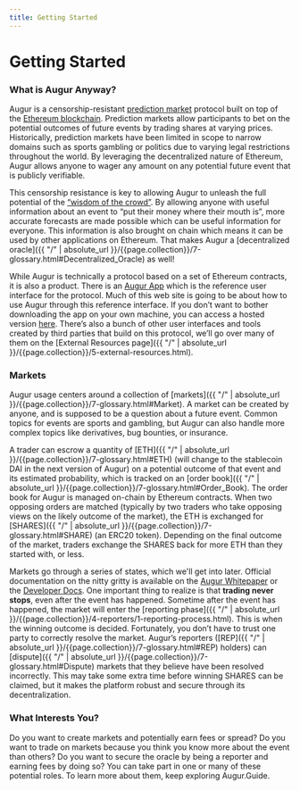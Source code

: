 ```yaml
---
title: Getting Started
---
```

# Getting Started

### What is Augur Anyway?
Augur is a censorship-resistant [prediction market](https://en.wikipedia.org/wiki/Prediction_market) protocol built on top of the [Ethereum blockchain](https://www.ethereum.org/). Prediction markets allow participants to bet on the potential outcomes of future events by trading shares at varying prices. Historically, prediction markets have been limited in scope to narrow domains such as sports gambling or politics due to varying legal restrictions throughout the world. By leveraging the decentralized nature of Ethereum, Augur allows anyone to wager any amount on any potential future event that is publicly verifiable. 

This censorship resistance is key to allowing Augur to unleash the full potential of the [“wisdom of the crowd”](https://en.wikipedia.org/wiki/Wisdom_of_the_crowd). By allowing anyone with useful information about an event to “put their money where their mouth is”, more accurate forecasts are made possible which can be useful information for everyone. This information is also brought on chain which means it can be used by other applications on Ethereum. That makes Augur a [decentralized oracle]({{ "/" | absolute_url }}/{{page.collection}}/7-glossary.html#Decentralized_Oracle) as well!

While Augur is technically a protocol based on a set of Ethereum contracts, it is also a product. There is an [Augur App](https://www.augur.net/#download) which is the reference user interface for the protocol. Much of this web site is going to be about how to use Augur through this reference interface. If you don’t want to bother downloading the app on your own machine, you can access a hosted version [here](https://augur.casino). There’s also a bunch of other user interfaces and tools created by third parties that build on this protocol, we’ll go over many of them on the [External Resources page]({{ "/" | absolute_url }}/{{page.collection}}/5-external-resources.html).

### Markets

Augur usage centers around a collection of [markets]({{ "/" | absolute_url }}/{{page.collection}}/7-glossary.html#Market). A market can be created by anyone, and is supposed to be a question about a future event. Common topics for events are sports and gambling, but Augur can also handle more complex topics like derivatives, bug bounties, or insurance. 

A trader can escrow a quantity of [ETH]({{ "/" | absolute_url }}/{{page.collection}}/7-glossary.html#ETH) (will change to the stablecoin DAI in the next version of Augur) on a potential outcome of that event and its estimated probability, which is tracked on an [order book]({{ "/" | absolute_url }}/{{page.collection}}/7-glossary.html#Order_Book). The order book for Augur is managed on-chain by Ethereum contracts. When two opposing orders are matched (typically by two traders who take opposing views on the likely outcome of the market), the ETH is exchanged for [SHARES]({{ "/" | absolute_url }}/{{page.collection}}/7-glossary.html#SHARE) (an ERC20 token). Depending on the final outcome of the market, traders exchange the SHARES back for more ETH than they started with, or less.

Markets go through a series of states, which we'll get into later. Official documentation on the nitty gritty is available on the [Augur Whitepaper](https://www.augur.net/whitepaper.pdf) or the [Developer Docs](https://docs.augur.net). One important thing to realize is that **trading never stops**, even after the event has happened. Sometime after the event has happened, the market will enter the [reporting phase]({{ "/" | absolute_url }}/{{page.collection}}/4-reporters/1-reporting-process.html). This is when the winning outcome is decided. Fortunately, you don’t have to trust one party to correctly resolve the market. Augur’s reporters ([REP]({{ "/" | absolute_url }}/{{page.collection}}/7-glossary.html#REP) holders) can [dispute]({{ "/" | absolute_url }}/{{page.collection}}/7-glossary.html#Dispute) markets that they believe have been resolved incorrectly. This may take some extra time before winning SHARES can be claimed, but it makes the platform robust and secure through its decentralization.

### What Interests You?

Do you want to create markets and potentially earn fees or spread? Do you want to trade on markets because you think you know more about the event than others? Do you want to secure the oracle by being a reporter and earning fees by doing so? You can take part in one or many of these potential roles. To learn more about them, keep exploring Augur.Guide.
